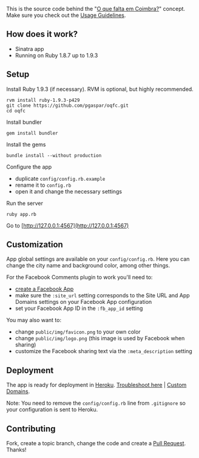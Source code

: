 This is the source code behind the "[O que falta em Coimbra?](http://oquefaltaemcoimbra.pt/)" concept.
Make sure you check out the [Usage Guidelines](http://oquefaltaemcoimbra.pt/about).

How does it work?
---------------------

* Sinatra app
* Running on Ruby 1.8.7 up to 1.9.3

Setup
------

Install Ruby 1.9.3 (if necessary). RVM is optional, but highly recommended.

    rvm install ruby-1.9.3-p429
    git clone https://github.com/pgaspar/oqfc.git
    cd oqfc

Install bundler

    gem install bundler

Install the gems

    bundle install --without production

Configure the app

* duplicate `config/config.rb.example`
* rename it to `config.rb`
* open it and change the necessary settings

Run the server

    ruby app.rb

Go to [http://127.0.0.1:4567](http://127.0.0.1:4567)

Customization
-------------

App global settings are available on your `config/config.rb`. Here you can change the city name and background color, among other things.

For the Facebook Comments plugin to work you'll need to:

* [create a Facebook App](https://developers.facebook.com/apps)
* make sure the `:site_url` setting corresponds to the Site URL and App Domains settings on your Facebook App configuration
* set your Facebook App ID in the `:fb_app_id` setting

You may also want to:

* change `public/img/favicon.png` to your own color
* change `public/img/logo.png` (this image is used by Facebook when sharing)
* customize the Facebook sharing text via the `:meta_description` setting

Deployment
-------------

The app is ready for deployment in [Heroku](http://heroku.com). [Troubleshoot here](https://devcenter.heroku.com/articles/rack#sinatra) | [Custom Domains](https://devcenter.heroku.com/articles/custom-domains).

Note: You need to remove the `config/config.rb` line from `.gitignore` so your configuration is sent to Heroku.

Contributing
-------------

Fork, create a topic branch, change the code and create a [Pull Request](https://help.github.com/articles/using-pull-requests). Thanks!
